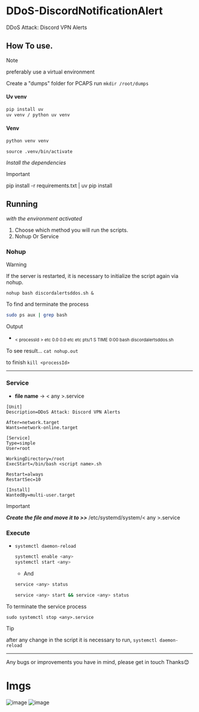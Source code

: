 # DDoS-DiscordNotificationAlert
DDoS Attack: Discord VPN Alerts

## How To use.
>[!NOTE]
> preferably use a virtual environment

Create a "dumps" folder for PCAPS run
```mkdir /root/dumps```

#### Uv venv
```bash
pip install uv
uv venv / python uv venv
```
#### Venv
```bash
python venv venv
```

```source .venv/bin/activate```

*Install the dependencies*
> [!IMPORTANT]
> pip install -r requirements.txt | uv pip install

## Running
*with the environment activated*
1. Choose which method you will run the scripts.
2. Nohup Or Service

### Nohup
> [!WARNING]
> If the server is restarted, it is necessary to initialize the script again via nohup.

```nohup bash discordalertsddos.sh &```

To find and terminate the process
```bash
sudo ps aux | grep bash
```
Output

- <sub> < processId > etc  0.0  0.0   etc  etc pts/1    S    TIME   0:00 bash discordalertsddos.sh </sub>

To see result...
`cat nohup.out`

to finish
```kill <processId>```

---
### Service
- __file name__ -> < any >.service
```service
[Unit]
Description=DDoS Attack: Discord VPN Alerts

After=network.target
Wants=network-online.target

[Service]
Type=simple
User=root

WorkingDirectory=/root
ExecStart=/bin/bash <script name>.sh

Restart=always
RestartSec=10

[Install]
WantedBy=multi-user.target
```
> [!IMPORTANT]
__*Create the file and move it to >>*__
/etc/systemd/system/< any >.service

### Execute
- ```systemctl daemon-reload```

   ```bash
   systemctl enable <any>
   systemctl start <any>
   ```

  - And
  ```bash
  service <any> status
  ```
  ```bash
  service <any> start && service <any> status
  ```

To terminate the service process
```
sudo systemctl stop <any>.service
```
> [!TIP]
> after any change in the script it is necessary to run,
> ```systemctl daemon-reload```
---

Any bugs or improvements you have in mind, please get in touch
Thanks😊

# Imgs
![image](https://github.com/Salc-wm/DDoS-DiscordNotificationAlert/assets/150378169/1f575b92-5300-46ba-9fbd-822754d6f820)
![image](https://github.com/Salc-wm/DDoS-DiscordNotificationAlert/assets/150378169/aa684cb5-e75a-422b-a76c-230d80af7275)

